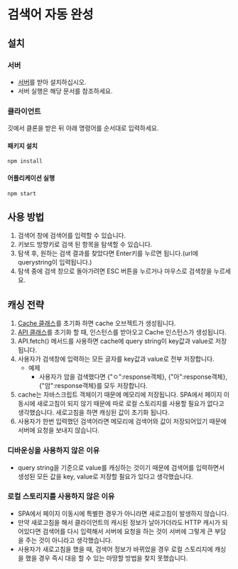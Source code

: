 # 검색어 자동 완성

## 설치

### 서버

- [서버](https://github.com/walking-sunset/assignment-api_7th)를 받아 설치하십시오.
- 서버 실행은 해당 문서를 참조하세요.

### 클라이언트

깃에서 클론을 받은 뒤 아래 명령어를 순서대로 입력하세요.

#### 패키지 설치

```shell
npm install
```

#### 어플리케이션 실행

```shell
npm start
```

## 사용 방법

1. 검색어 창에 검색어를 입력할 수 있습니다.
2. 키보드 방향키로 검색 된 항목을 탐색할 수 있습니다.
3. 탐색 후, 원하는 검색 결과를 찾았다면 Enter키를 누르면 됩니다.(url에 querystring이 입력됩니다.)
4. 탐색 중에 검색 창으로 돌아가려면 ESC 버튼을 누르거나 마우스로 검색창을 누르세요.

## 캐싱 전략

1. [Cache 클래스](../pre-onboarding-7th-3-1-4/src/lib/api/cache.ts)를 초기화 하면 cache 오브젝트가 생성됩니다.
2. [API 클래스](../pre-onboarding-7th-3-1-4/src/lib/api/api.ts)를 초기화 할 때, 인스턴스를 받아오고 Cache 인스턴스가 생성됩니다.
3. API.fetch() 메서드를 사용하면 cache에 query string이 key값과 value로 저장됩니다.
4. 사용자가 검색창에 입력하는 모든 글자를 key값과 value로 전부 저장합니다.
   - 예제
     - 사용자가 암을 검색했다면 {"ㅇ":response객체}, {"아":response객체}, {"암":response객체}를 모두 저장합니다.
5. cache는 자바스크립트 객체이기 때문에 메모리에 저장됩니다. SPA에서 페이지 이동시에 새로고침이 되지 않기 때문에 따로 로컬 스토리지를 사용할 필요가 없다고 생각했습니다. 새로고침을 하면 캐싱된 값이 초기화 됩니다.
6. 사용자가 한번 입력했던 검색어라면 메모리에 검색어와 값이 저장되어있기 때문에 서버에 요청을 보내지 않습니다.

### 디바운싱을 사용하지 않은 이유

- query string을 기준으로 value를 캐싱하는 것이기 때문에 검색어를 입력하면서 생성된 모든 값을 key, value로 저장할 필요가 있다고 생각했습니다.

### 로컬 스토리지를 사용하지 않은 이유

- SPA에서 페이지 이동시에 특별한 경우가 아니라면 새로고침이 발생하지 않습니다.
- 만약 새로고침을 해서 클라이언트의 캐시된 정보가 날아가더라도 HTTP 캐시가 되어있다면 검색어를 다시 입력해서 서버에 요청을 하는 것이 서버에 그렇게 큰 부담을 주는 것이 아니라고 생각했습니다.
- 사용자가 새로고침을 했을 때, 검색어 정보가 바뀌었을 경우 로컬 스토리지에 캐싱을 했을 경우 즉시 대응 할 수 있는 마땅할 방법을 찾지 못했습니다.
